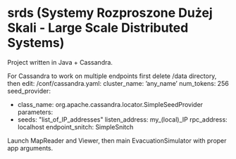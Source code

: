 # srds (Systemy Rozproszone Dużej Skali - Large Scale Distributed Systems)

Project written in Java + Cassandra. 

For Cassandra to work on multiple endpoints first delete <cassandra>/data directory, then edit: 
<cassandra>/conf/cassandra.yaml:
cluster_name: ’any_name’
num_tokens: 256
seed_provider:
- class_name: org.apache.cassandra.locator.SimpleSeedProvider
parameters:
- seeds: "list_of_IP_addresses"
listen_address: my_(local)_IP
rpc_address: localhost
endpoint_snitch: SimpleSnitch

Launch MapReader and Viewer, then main EvacuationSimulator with proper app arguments.
